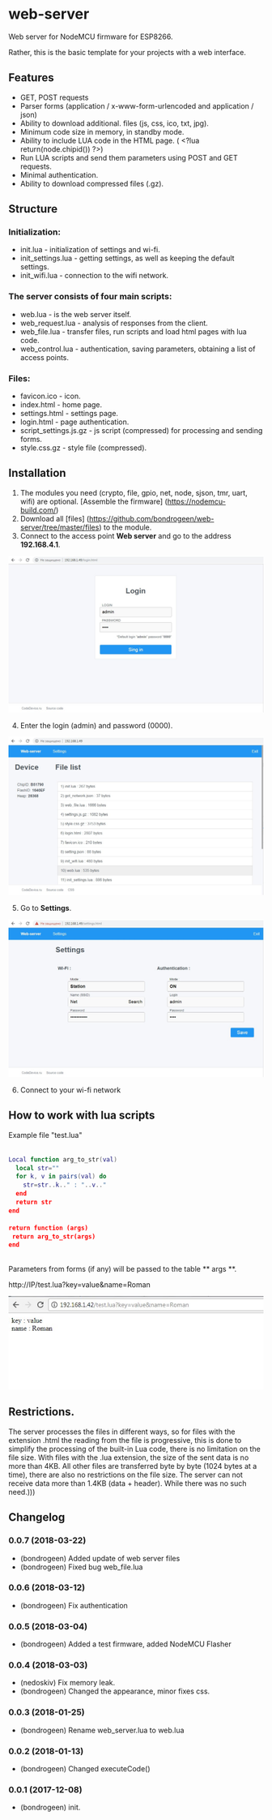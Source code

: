 # web-server

Web server for NodeMCU firmware for ESP8266.   

Rather, this is the basic template for your projects with a web interface.


## Features

* GET, POST requests
* Parser forms (application / x-www-form-urlencoded and application / json)
* Ability to download additional. files (js, css, ico, txt, jpg).
* Minimum code size in memory, in standby mode.
* Ability to include LUA code in the HTML page. ( \<?lua return(node.chipid()) ?>)
* Run LUA scripts and send them parameters using POST and GET requests.
* Minimal authentication.
* Ability to download compressed files (.gz).

## Structure

### Initialization:
* init.lua - initialization of settings and wi-fi.
* init_settings.lua - getting settings, as well as keeping the default settings.
* init_wifi.lua - connection to the wifi network.

### The server consists of four main scripts:
* web.lua - is the web server itself.
* web_request.lua - analysis of responses from the client.
* web_file.lua - transfer files, run scripts and load html pages with lua code.
* web_control.lua - authentication, saving parameters, obtaining a list of access points.

### Files:
* favicon.ico - icon.
* index.html - home page.
* settings.html - settings page.
* login.html - page authentication.
* script_settings.js.gz - js script (compressed) for processing and sending forms.
* style.css.gz - style file (compressed).

## Installation

1. The modules you need (crypto, file, gpio, net, node, sjson, tmr, uart, wifi) are optional. [Assemble the firmware] (https://nodemcu-build.com/)
2. Download all [files] (https://github.com/bondrogeen/web-server/tree/master/files) to the module.
3. Connect to the access point **Web server** and go to the address **192.168.4.1**.
			
![Logo](https://raw.githubusercontent.com/bondrogeen/web-server/master/doc/image/web_server_login.jpg)
			
4. Enter the login (admin) and password (0000).
			
![Logo](https://raw.githubusercontent.com/bondrogeen/web-server/master/doc/image/web_server_index_page.jpg)
			
5. Go to **Settings**.
			
![Logo](https://raw.githubusercontent.com/bondrogeen/web-server/master/doc/image/web_server_settings_page.jpg)

6. Connect to your wi-fi network

## How to work with lua scripts

Example file "test.lua"
   
```lua
   
Local function arg_to_str(val)    
  local str=""    
  for k, v in pairs(val) do     
    str=str..k.." : "..v.."     
  end   
  return str    
end    
   
return function (args)    
 return arg_to_str(args)    
end      
   
``` 
   

Parameters from forms (if any) will be passed to the table ** args **.

http://IP/test.lua?key=value&name=Roman

![test.lua](https://raw.githubusercontent.com/bondrogeen/web-server/master/doc/image/test_lua_args.jpg)

## Restrictions.
The server processes the files in different ways, so for files with the extension .html the reading from the file is progressive, this is done to simplify the processing of the built-in Lua code, there is no limitation on the file size. With files with the .lua extension, the size of the sent data is no more than 4KB.
All other files are transferred byte by byte (1024 bytes at a time), there are also no restrictions on the file size. The server can not receive data more than 1.4KB (data + header). While there was no such need.)))

## Changelog

### 0.0.7 (2018-03-22)
* (bondrogeen) Added update of web server files
* (bondrogeen) Fixed bug web_file.lua
### 0.0.6 (2018-03-12)
* (bondrogeen) Fix authentication
### 0.0.5 (2018-03-04)
* (bondrogeen) Added a test firmware, added NodeMCU Flasher
### 0.0.4 (2018-03-03)
* (nedoskiv) Fix memory leak.
* (bondrogeen) Changed the appearance, minor fixes css.
### 0.0.3 (2018-01-25)
* (bondrogeen) Rename web_server.lua to web.lua
### 0.0.2 (2018-01-13)
* (bondrogeen) Changed executeCode()
### 0.0.1 (2017-12-08)
* (bondrogeen) init.